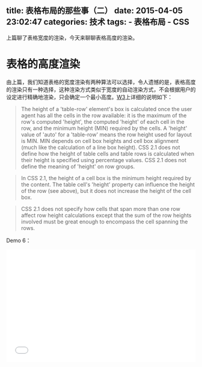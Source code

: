 title: 表格布局的那些事（二）
date: 2015-04-05 23:02:47
categories: 技术
tags:
	- 表格布局
	- CSS
---
上篇聊了表格宽度的渲染，今天来聊聊表格高度的渲染。
<!--more -->
# 表格的高度渲染
由上篇，我们知道表格的宽度渲染有两种算法可以选择，令人遗憾的是，表格高度的渲染只有一种选择，这种渲染方式类似于宽度的自动渲染方式，不会根据用户的设定进行精确地渲染，只会确定一个最小高度。[W3](http://www.w3.org/TR/CSS2/tables.html#height-layout)上详细的说明如下：

>The height of a 'table-row' element's box is calculated once the user agent has all the cells in the row available: it is the maximum of the row's computed 'height', the computed 'height' of each cell in the row, and the minimum height (MIN) required by the cells. A 'height' value of 'auto' for a 'table-row' means the row height used for layout is MIN. MIN depends on cell box heights and cell box alignment (much like the calculation of a line box height). CSS 2.1 does not define how the height of table cells and table rows is calculated when their height is specified using percentage values. CSS 2.1 does not define the meaning of 'height' on row groups.

>In CSS 2.1, the height of a cell box is the minimum height required by the content. The table cell's 'height' property can influence the height of the row (see above), but it does not increase the height of the cell box.

>CSS 2.1 does not specify how cells that span more than one row affect row height calculations except that the sum of the row heights involved must be great enough to encompass the cell spanning the rows.

Demo 6：

<iframe width="100%" height="300" src="//jsfiddle.net/Yoghurts/008wrdjr/19/embedded/result,html,css/" allowfullscreen="allowfullscreen" frameborder="0"></iframe>
